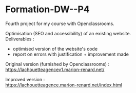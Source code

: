 # Formation-DW--P4

Fourth project for my course with Openclassrooms.

Optimisation (SEO and accessibility) of an existing website.<br>
Deliverables : 
- optimised version of the website's code
- report on errors with justification + improvement made

Original version (furnished by Openclassrooms) : <br>
https://lachouetteagencev1.marion-renard.net/


Improved version : <br>
https://lachouetteagence.marion-renard.net/index.html
